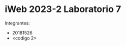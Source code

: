 iWeb 2023-2 Laboratorio 7
====================================

Integrantes:
* 20181526
* <codigo 2>